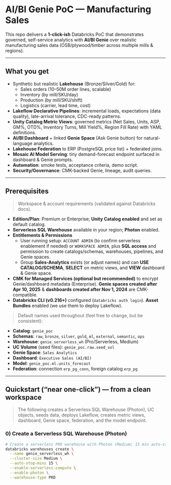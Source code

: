 # AI/BI Genie PoC — Manufacturing Sales

This repo delivers a **1-click-ish** Databricks PoC that demonstrates governed, self-service analytics with **AI/BI Genie** over realistic manufacturing sales data (OSB/plywood/timber across multiple mills & regions).

---

## What you get

- Synthetic but realistic **Lakehouse** (Bronze/Silver/Gold) for:
  - Sales orders (10–50M order lines, scalable)
  - Inventory (by mill/SKU/day)
  - Production (by mill/SKU/shift)
  - Logistics (carrier, lead time, cost)
- **Lakeflow Declarative Pipelines**: incremental loads, expectations (data quality), late-arrival tolerance, CDC-ready patterns.
- **Unity Catalog Metric Views**: governed metrics (Net Sales, Units, ASP, GM%, OTD%, Inventory Turns, Mill Yield%, Region Fill Rate) with YAML definitions.
- **AI/BI Dashboard** + linked **Genie Space** (Ask Genie button) for natural-language analytics.
- **Lakehouse Federation** to ERP (PostgreSQL price list) + federated joins.
- **Mosaic AI Model Serving**: tiny demand-forecast endpoint surfaced in dashboard & Genie prompts.
- **Automation**: smoke tests, acceptance criteria, demo script. 
- **Security/Governance**: CMK-backed Genie, lineage, audit queries.

---

## Prerequisites

> Workspace & account requirements (validated against Databricks docs).

- **Edition/Plan**: Premium or Enterprise; **Unity Catalog enabled** and set as default catalog. 
- **Serverless SQL Warehouse** available in your region; **Photon** enabled.
- **Entitlements & Permissions**
  - User running setup: `ACCOUNT ADMIN` (to confirm serverless enablement if needed) or `WORKSPACE ADMIN`, plus **SQL access** and permission to create catalogs/schemas, warehouses, pipelines, and Genie spaces.
  - Group **Sales-Analytics** exists (or adjust names) and can **USE CATALOG/SCHEMA**, **SELECT** on metric views, and **VIEW** dashboard & Genie space.
- **CMK for Managed Services (optional but recommended)** to encrypt Genie/dashboard metadata (Enterprise). **Genie spaces created after Apr 10, 2025** & **dashboards created after Nov 1, 2024** are CMK-compatible.
- **Databricks CLI (v0.216+)** configured (`databricks auth login`). **Asset Bundles** enabled (we use them to deploy Lakeflow).

> Default names used throughout (feel free to change, but be consistent):

- **Catalog**: `genie_poc`
- **Schemas**: `raw`, `bronze`, `silver`, `gold`, `ml`, `external`, `semantic`, `ops`
- **Warehouse**: `genie_serverless_wh` (Pro/Serverless, Medium)
- **UC Volume** (seed files): `genie_poc.raw.seed_vol`
- **Genie Space**: `Sales Analytics`
- **Dashboard**: `Executive Sales (AI/BI)`
- **Model**: `genie_poc.ml.units_forecast`
- **Federation**: connection `erp_pg_conn`, foreign catalog `erp_pg`

---

## Quickstart (“near one-click”) — from a clean workspace

> The following creates a Serverless SQL Warehouse (Photon), UC objects, seeds data, deploys Lakeflow, creates metric views, dashboard, Genie space, federation, and the model endpoint.

### 0) Create a Serverless SQL Warehouse (Photon)

```bash
# Create a serverless PRO warehouse with Photon (Medium; 15 min auto-stop)
databricks warehouses create \
  --name genie_serverless_wh \
  --cluster-size Medium \
  --auto-stop-mins 15 \
  --enable-serverless-compute \
  --enable-photon \
  --warehouse-type PRO
```
